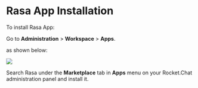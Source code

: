 # Rasa App Installation

To install Rasa App:

Go to **Administration** > **Workspace** > **Apps**.

as shown below:

![](<../../../../.gitbook/assets/2021-11-20\_23-29-48 (1) (1) (1) (1) (12) (10) (1) (27).png>)

Search Rasa under the **Marketplace** tab in **Apps** menu on your Rocket.Chat administration panel and install it.
